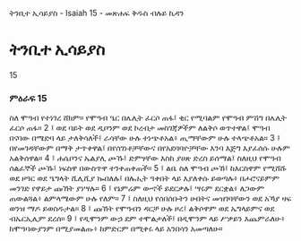 ﻿
 ትንቢተ ኢሳይያስ - Isaiah 15 - መጽሐፍ ቅዱስ ብሉይ ኪዳን
# ትንቢተ ኢሳይያስ
15
### ምዕራፍ 15
ስለ ሞዓብ የተነገረ ሸክም። የሞዓብ ዔር በሌሊት ፈርሶ ጠፋ፤ ቂር የሚባልም የሞዓብ ምሽግ በሌሊት ፈርሶ ጠፋ።
2 ፤ ወደ ባይት ወደ ዲቦንም ወደ ኮረብታ መስገጃዎችም ለልቅሶ ወጥተዋል፤ ሞዓብ በናባው በሜድባ ላይ ታለቅሳለች፤ ራሳቸው ሁሉ ተነጭቶአል፥ ጢማቸውም ሁሉ ተላጭቶአል።
3 ፤ በየመገዳቸውም በማቅ ታጥቀዋል፤ በየሰገነቶቻቸውና በየአደባባዮቻቸው እንባ እጅግ እያፈሰሱ ሁሉም አልቅሰዋል።
4 ፤ ሐሴቦንና ኤልያሊ ጮኹ፤ ድምፃቸው እስከ ያሀጽ ድረስ ይሰማል፤ ስለዚህ የሞዓብ ሰልፈኞች ጮኹ፤ ነፍስዋ በውስጥዋ ተንቀጠቀጠች።
5 ፤ ልቤ ስለ ሞዓብ ጮኸ፤ ከእርስዋም የሚሸሹ ወደ ዞዓር ወደ ዔግላት ሺሊሺያ ኰበለሉ፤ በሉሒት ዓቀበት ላይ እያለቀሱ ይወጣሉ፥ በሖሮናይምም መንገድ የዋይታ ጩኸት ያነሣሉ።
6 ፤ የኔምሬም ውኆች ይደርቃሉ፤ ሣሩም ደርቋል፥ ለጋውም ጠውልጓል፥ ልምላሜውም ሁሉ የለም።
7 ፤ ስለዚህ የሰበሰቡትን ሀብትና መዝገባቸውን ወደ አኻያ ዛፍ ወንዝ ማዶ ይወስዱታል።
8 ፤ ጩኸት የሞዓብን ዳርቻ ሁሉ ዞረ፤ ልቅሶዋም ወደ ኤግላይምና ወደ ብኤርኢሊም ደረሰ።
9 ፤ የዲሞንም ውኃ ደም ተሞልታለች፤ በዲሞንም ላይ ሥቃይን እጨምራለሁ፥ ከሞዓባውያንም በሚያመልጡ፥ ከምድርም በሚቀሩ ላይ አንበሳን አመጣለሁ። 
